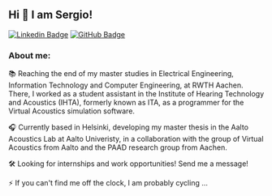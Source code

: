 ## Hi 👋 I am Sergio!

[![Linkedin Badge](https://img.shields.io/badge/LinkedIn-000?logo=linkedin&logoColor=0A66C2)](https://www.linkedin.com/in/sergiodlash/)
[![GitHub Badge](https://img.shields.io/badge/GitHub-000?logo=github&logoColor=0A66C2)](https://github.com/sergiodlash)

### About me:
📚 Reaching the end of my master studies in Electrical Engineering, Information Technology and Computer Engineering, at RWTH Aachen. There, I worked as a student assistant in the Institute of Hearing Technology and Acoustics (IHTA), formerly known as ITA, as a programmer for the Virtual Acoustics simulation software.

🎧 Currently based in Helsinki, developing my master thesis in the Aalto Acoustics Lab at Aalto Univeristy, in a collaboration with the group of Virtual Acoustics from Aalto and the PAAD research group from Aachen.

🛠️ Looking for internships and work opportunities! Send me a message! 

⚡ If you can't find me off the clock, I am probably cycling ...
